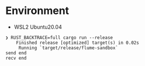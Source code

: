 # Environment

- WSL2 Ubuntu20.04

```
❯ RUST_BACKTRACE=full cargo run --release
    Finished release [optimized] target(s) in 0.02s
     Running `target/release/flume-sandbox`
send end
recv end
```